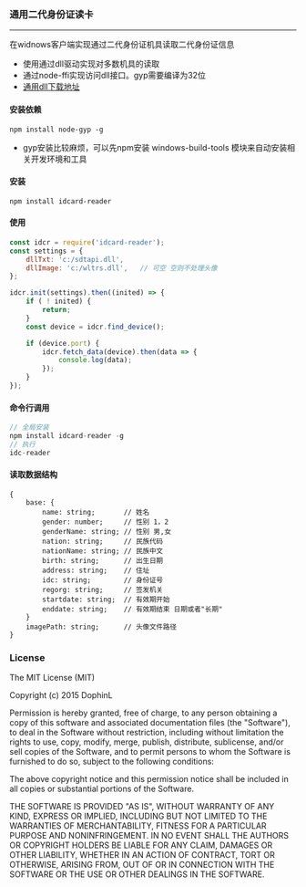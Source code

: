 ### 通用二代身份证读卡
----
在widnows客户端实现通过二代身份证机具读取二代身份证信息
- 使用通过dll驱动实现对多数机具的读取  
- 通过node-ffi实现访问dll接口。gyp需要编译为32位
- [通用dll下载地址](https://www.cnblogs.com/name-lh/archive/2006/01/28/324003.html)

#### 安装依赖
`npm install node-gyp -g`
- gyp安装比较麻烦，可以先npm安装 windows-build-tools 模块来自动安装相关开发环境和工具

#### 安装
`npm install idcard-reader`


#### 使用
```js
const idcr = require('idcard-reader');
const settings = {
    dllTxt: 'c:/sdtapi.dll',
    dllImage: 'c:/wltrs.dll',   // 可空 空则不处理头像
};

idcr.init(settings).then((inited) => {
    if ( ! inited) {
        return;
    }
    const device = idcr.find_device();

    if (device.port) {
        idcr.fetch_data(device).then(data => {
            console.log(data);
        });
    }
});
```

#### 命令行调用
```js
// 全局安装
npm install idcard-reader -g
// 执行
idc-reader
```


#### 读取数据结构
```
{
    base: {
        name: string;       // 姓名
        gender: number;     // 性别 1，2
        genderName: string; // 性别 男,女
        nation: string;     // 民族代码
        nationName: string; // 民族中文
        birth: string;      // 出生日期
        address: string;    // 住址
        idc: string;        // 身份证号
        regorg: string;     // 签发机关
        startdate: string;  // 有效期开始
        enddate: string;    // 有效期结束 日期或者"长期"
    }
    imagePath: string;      // 头像文件路径
}

```

### License
The MIT License (MIT)

Copyright (c) 2015 DophinL

Permission is hereby granted, free of charge, to any person obtaining a copy of this software and associated documentation files (the "Software"), to deal in the Software without restriction, including without limitation the rights to use, copy, modify, merge, publish, distribute, sublicense, and/or sell copies of the Software, and to permit persons to whom the Software is furnished to do so, subject to the following conditions:

The above copyright notice and this permission notice shall be included in all copies or substantial portions of the Software.

THE SOFTWARE IS PROVIDED "AS IS", WITHOUT WARRANTY OF ANY KIND, EXPRESS OR IMPLIED, INCLUDING BUT NOT LIMITED TO THE WARRANTIES OF MERCHANTABILITY, FITNESS FOR A PARTICULAR PURPOSE AND NONINFRINGEMENT. IN NO EVENT SHALL THE AUTHORS OR COPYRIGHT HOLDERS BE LIABLE FOR ANY CLAIM, DAMAGES OR OTHER LIABILITY, WHETHER IN AN ACTION OF CONTRACT, TORT OR OTHERWISE, ARISING FROM, OUT OF OR IN CONNECTION WITH THE SOFTWARE OR THE USE OR OTHER DEALINGS IN THE SOFTWARE.
